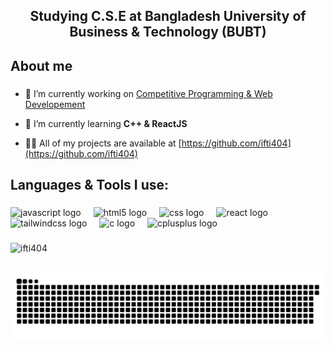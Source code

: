 <h2 align="center">Studying C.S.E at Bangladesh University of Business & Technology (BUBT)</h2>

###
<h2 align="left">About me</h2>

###

- 🔭 I’m currently working on [Competitive Programming & Web Developement](https://github.com/ifti404/CodeForces)

- 🌱 I’m currently learning **C++ & ReactJS**

- 👨‍💻 All of my projects are available at [https://github.com/ifti404](https://github.com/ifti404)

<p align="left">
</p>

<h2 align="left">Languages & Tools I use:</h2>

###

<div align="left">
  <img src="https://cdn.jsdelivr.net/gh/devicons/devicon/icons/javascript/javascript-original.svg" height="40" alt="javascript logo"  />
  <img width="12" />
  <img src="https://cdn.jsdelivr.net/gh/devicons/devicon/icons/html5/html5-original.svg" height="40" alt="html5 logo"  />
  <img width="12" />
  <img src="https://cdn.jsdelivr.net/gh/devicons/devicon/icons/css3/css3-original.svg" height="40" alt="css logo"  />
  <img width="12" />
  <img src="https://cdn.jsdelivr.net/gh/devicons/devicon/icons/react/react-original.svg" height="40" alt="react logo"  />
  <img width="12" />
  <img src="https://cdn.simpleicons.org/tailwindcss/06B6D4" height="40" alt="tailwindcss logo"  />
  <img width="12" />
  <img src="https://skillicons.dev/icons?i=c" height="40" alt="c logo"  />
  <img width="12" />
  <img src="https://skillicons.dev/icons?i=cpp" height="40" alt="cplusplus logo"  />
</div>

###

<p>&nbsp;<img align="left" src="https://github-readme-stats.vercel.app/api?username=ifti404&show_icons=true&theme=dark&locale=en" alt="ifti404" /></p>

<br clear="both">

<img src="https://raw.githubusercontent.com/ifti404/ifti404/output/snake.svg" alt="Snake animation" />

###
